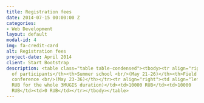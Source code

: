 ```yaml
---
title: Registration fees
date: 2014-07-15 00:00:00 Z
categories:
- Web Development
layout: default
modal-id: 4
img: fa-credit-card
alt: Registration fees
project-date: April 2014
client: Start Bootstrap
description: <table class="table table-condensed"><tbody><tr align="right"><th align="left">Category
  of participants</th><th>Summer school <br/>(May 21-26)</th><th>Field tour <br/>(May 26-31)</th><th>SSC
  conference <br/>(May 23-36)</th></tr><tr align="right"><td align="left">Foreign participants</td><td>400$</td><td>400$</td><td>0$</td></tr><tr align="right"><td align="left">Russian participants (accommodation in student campus will be available for extra 5000
  RUB for the whole 3MUGIS duration)</td><td>10000 RUB</td><td>10000
  RUB</td><td>0 RUB</td></tr></tbody></table>
---
```


